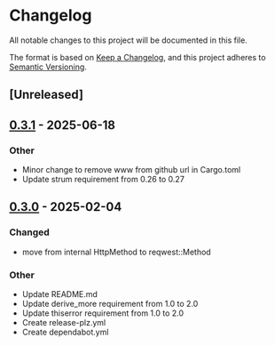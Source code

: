 # Changelog

All notable changes to this project will be documented in this file.

The format is based on [Keep a Changelog](https://keepachangelog.com/en/1.0.0/),
and this project adheres to [Semantic Versioning](https://semver.org/spec/v2.0.0.html).

## [Unreleased]

## [0.3.1](https://github.com/TgZ39/nadeo-api/compare/v0.3.0...v0.3.1) - 2025-06-18

### Other

- Minor change to remove www from github url in Cargo.toml
- Update strum requirement from 0.26 to 0.27

## [0.3.0](https://github.com/TgZ39/nadeo-api/compare/v0.2.4...v0.3.0) - 2025-02-04

### Changed

- move from internal HttpMethod to reqwest::Method

### Other

- Update README.md
- Update derive_more requirement from 1.0 to 2.0
- Update thiserror requirement from 1.0 to 2.0
- Create release-plz.yml
- Create dependabot.yml
